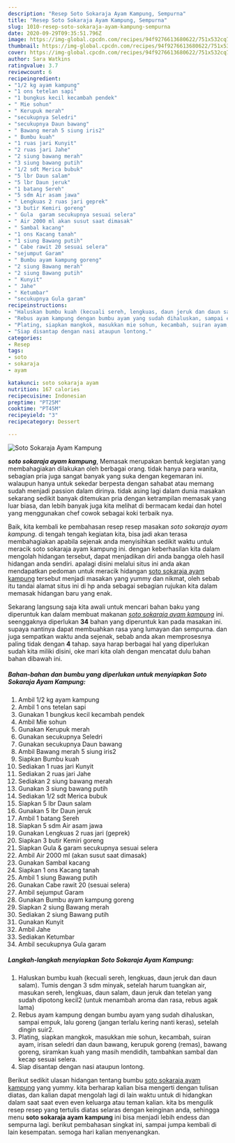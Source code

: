 ```yaml
---
description: "Resep Soto Sokaraja Ayam Kampung, Sempurna"
title: "Resep Soto Sokaraja Ayam Kampung, Sempurna"
slug: 1010-resep-soto-sokaraja-ayam-kampung-sempurna
date: 2020-09-29T09:35:51.796Z
image: https://img-global.cpcdn.com/recipes/94f9276613680622/751x532cq70/soto-sokaraja-ayam-kampung-foto-resep-utama.jpg
thumbnail: https://img-global.cpcdn.com/recipes/94f9276613680622/751x532cq70/soto-sokaraja-ayam-kampung-foto-resep-utama.jpg
cover: https://img-global.cpcdn.com/recipes/94f9276613680622/751x532cq70/soto-sokaraja-ayam-kampung-foto-resep-utama.jpg
author: Sara Watkins
ratingvalue: 3.7
reviewcount: 6
recipeingredient:
- "1/2 kg ayam kampung"
- "1 ons tetelan sapi"
- "1 bungkus kecil kecambah pendek"
- " Mie sohun"
- " Kerupuk merah"
- "secukupnya Seledri"
- "secukupnya Daun bawang"
- " Bawang merah 5 siung iris2"
- " Bumbu kuah"
- "1 ruas jari Kunyit"
- "2 ruas jari Jahe"
- "2 siung bawang merah"
- "3 siung bawang putih"
- "1/2 sdt Merica bubuk"
- "5 lbr Daun salam"
- "5 lbr Daun jeruk"
- "1 batang Sereh"
- "5 sdm Air asam jawa"
- " Lengkuas 2 ruas jari geprek"
- "3 butir Kemiri goreng"
- " Gula  garam secukupnya sesuai selera"
- " Air 2000 ml akan susut saat dimasak"
- " Sambal kacang"
- "1 ons Kacang tanah"
- "1 siung Bawang putih"
- " Cabe rawit 20 sesuai selera"
- "sejumput Garam"
- " Bumbu ayam kampung goreng"
- "2 siung Bawang merah"
- "2 siung Bawang putih"
- " Kunyit"
- " Jahe"
- " Ketumbar"
- "secukupnya Gula garam"
recipeinstructions:
- "Haluskan bumbu kuah (kecuali sereh, lengkuas, daun jeruk dan daun salam). Tumis dengan 3 sdm minyak, setelah harum tuangkan air, masukan sereh, lengkuas, daun salam, daun jeruk dan tetelan yang sudah dipotong kecil2 (untuk menambah aroma dan rasa, rebus agak lama)"
- "Rebus ayam kampung dengan bumbu ayam yang sudah dihaluskan, sampai empuk, lalu goreng (jangan terlalu kering nanti keras), setelah dingin suir2."
- "Plating, siapkan mangkok, masukkan mie sohun, kecambah, suiran ayam, irisan seledri dan daun bawang, kerupuk goreng (remas), bawang goreng, siramkan kuah yang masih mendidih, tambahkan sambal dan kecap sesuai selera."
- "Siap disantap dengan nasi ataupun lontong."
categories:
- Resep
tags:
- soto
- sokaraja
- ayam

katakunci: soto sokaraja ayam 
nutrition: 167 calories
recipecuisine: Indonesian
preptime: "PT25M"
cooktime: "PT45M"
recipeyield: "3"
recipecategory: Dessert

---
```



![Soto Sokaraja Ayam Kampung](https://img-global.cpcdn.com/recipes/94f9276613680622/751x532cq70/soto-sokaraja-ayam-kampung-foto-resep-utama.jpg)

<b><i>soto sokaraja ayam kampung</i></b>, Memasak merupakan bentuk kegiatan yang membahagiakan dilakukan oleh berbagai orang. tidak hanya para wanita, sebagian pria juga sangat banyak yang suka dengan kegemaran ini. walaupun hanya untuk sekedar berpesta dengan sahabat atau memang sudah menjadi passion dalam dirinya. tidak asing lagi dalam dunia masakan sekarang sedikit banyak ditemukan pria dengan ketrampilan memasak yang luar biasa, dan lebih banyak juga kita melihat di bermacam kedai dan hotel yang menggunakan chef cowok sebagai koki terbaik nya.

Baik, kita kembali ke pembahasan resep resep masakan <i>soto sokaraja ayam kampung</i>. di tengah tengah kegiatan kita, bisa jadi akan terasa membahagiakan apabila sejenak anda menyisihkan sedikit waktu untuk meracik soto sokaraja ayam kampung ini. dengan keberhasilan kita dalam mengolah hidangan tersebut, dapat menjadikan diri anda bangga oleh hasil hidangan anda sendiri. apalagi disini melalui situs ini anda akan mendapatkan pedoman untuk meracik hidangan <u>soto sokaraja ayam kampung</u> tersebut menjadi masakan yang yummy dan nikmat, oleh sebab itu tandai alamat situs ini di hp anda sebagai sebagian rujukan kita dalam memasak hidangan baru yang enak.




Sekarang langsung saja kita awali untuk mencari bahan baku yang diperuntuk kan dalam membuat makanan <u><i>soto sokaraja ayam kampung</i></u> ini. seenggaknya diperlukan <b>34</b> bahan yang diperuntuk kan pada masakan ini. supaya nantinya dapat membuahkan rasa yang lumayan dan sempurna. dan juga sempatkan waktu anda sejenak, sebab anda akan memprosesnya paling tidak dengan <b>4</b> tahap. saya harap berbagai hal yang diperlukan sudah kita miliki disini, oke mari kita olah dengan mencatat dulu bahan bahan dibawah ini.

<!--inarticleads1-->

##### Bahan-bahan dan bumbu yang diperlukan untuk menyiapkan Soto Sokaraja Ayam Kampung:

1. Ambil 1/2 kg ayam kampung
1. Ambil 1 ons tetelan sapi
1. Gunakan 1 bungkus kecil kecambah pendek
1. Ambil  Mie sohun
1. Gunakan  Kerupuk merah
1. Gunakan secukupnya Seledri
1. Gunakan secukupnya Daun bawang
1. Ambil  Bawang merah 5 siung iris2
1. Siapkan  Bumbu kuah
1. Sediakan 1 ruas jari Kunyit
1. Sediakan 2 ruas jari Jahe
1. Sediakan 2 siung bawang merah
1. Gunakan 3 siung bawang putih
1. Sediakan 1/2 sdt Merica bubuk
1. Siapkan 5 lbr Daun salam
1. Gunakan 5 lbr Daun jeruk
1. Ambil 1 batang Sereh
1. Siapkan 5 sdm Air asam jawa
1. Gunakan  Lengkuas 2 ruas jari (geprek)
1. Siapkan 3 butir Kemiri goreng
1. Siapkan  Gula &amp; garam secukupnya sesuai selera
1. Ambil  Air 2000 ml (akan susut saat dimasak)
1. Gunakan  Sambal kacang
1. Siapkan 1 ons Kacang tanah
1. Ambil 1 siung Bawang putih
1. Gunakan  Cabe rawit 20 (sesuai selera)
1. Ambil sejumput Garam
1. Gunakan  Bumbu ayam kampung goreng
1. Siapkan 2 siung Bawang merah
1. Sediakan 2 siung Bawang putih
1. Gunakan  Kunyit
1. Ambil  Jahe
1. Sediakan  Ketumbar
1. Ambil secukupnya Gula garam




<!--inarticleads2-->

##### Langkah-langkah menyiapkan Soto Sokaraja Ayam Kampung:

1. Haluskan bumbu kuah (kecuali sereh, lengkuas, daun jeruk dan daun salam). Tumis dengan 3 sdm minyak, setelah harum tuangkan air, masukan sereh, lengkuas, daun salam, daun jeruk dan tetelan yang sudah dipotong kecil2 (untuk menambah aroma dan rasa, rebus agak lama)
1. Rebus ayam kampung dengan bumbu ayam yang sudah dihaluskan, sampai empuk, lalu goreng (jangan terlalu kering nanti keras), setelah dingin suir2.
1. Plating, siapkan mangkok, masukkan mie sohun, kecambah, suiran ayam, irisan seledri dan daun bawang, kerupuk goreng (remas), bawang goreng, siramkan kuah yang masih mendidih, tambahkan sambal dan kecap sesuai selera.
1. Siap disantap dengan nasi ataupun lontong.




Berikut sedikit ulasan hidangan tentang bumbu <u>soto sokaraja ayam kampung</u> yang yummy. kita berharap kalian bisa mengerti dengan tulisan diatas, dan kalian dapat mengolah lagi di lain waktu untuk di hidangkan dalam saat saat even even keluarga atau teman kalian. kita bs mengulik resep resep yang tertulis diatas selaras dengan keinginan anda, sehingga menu <b>soto sokaraja ayam kampung</b> ini bisa menjadi lebih endess dan sempurna lagi. berikut pembahasan singkat ini, sampai jumpa kembali di lain kesempatan. semoga hari kalian menyenangkan.
